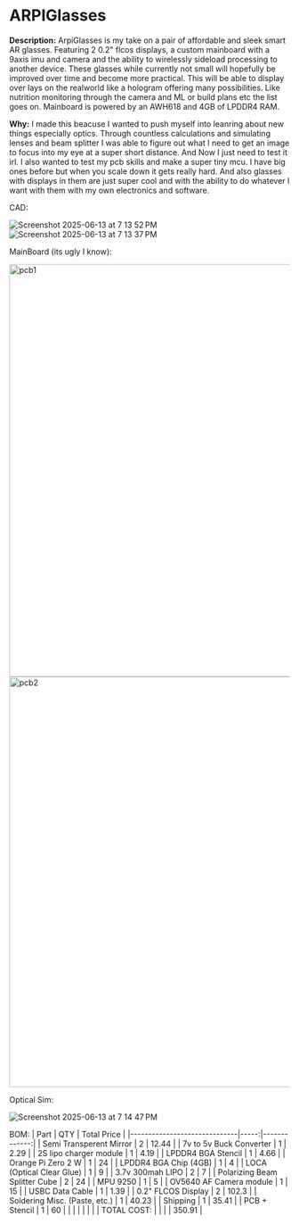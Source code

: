 # ARPIGlasses

**Description:**
ArpiGlasses is my take on a pair of affordable and sleek smart AR glasses. Featuring 2 0.2" flcos displays, a custom mainboard with a 9axis imu and camera and the ability to wirelessly sideload processing to another device. These glasses while currently not small will hopefully be improved over time and become more practical. This will be able to display over lays on the realworld like a hologram offering many possibilities. Like nutrition monitoring through the camera and ML or build plans etc the list goes on. Mainboard is powered by an AWH618 and 4GB of LPDDR4 RAM.

**Why:**
I made this beacuse I wanted to push myself into leanring about new things especially optics. Through countless calculations and simulating lenses and beam splitter I was able to figure out what I need to get an image to focus into my eye at a super short distance. And Now I just need to test it irl. I also wanted to test my pcb skills and make a super tiny mcu. I have big ones before but when you scale down it gets really hard. And also glasses with displays in them are just super cool and with the ability to do whatever I want with them with my own electronics and software.

CAD:

![Screenshot 2025-06-13 at 7 13 52 PM](https://github.com/user-attachments/assets/fc58f8f2-bcb0-4f0d-b6d2-7d7ca5b731cd)
![Screenshot 2025-06-13 at 7 13 37 PM](https://github.com/user-attachments/assets/cab84248-3f02-4494-96e8-c4291fa2785e)

MainBoard (its ugly I know):

<img width="740" alt="pcb1" src="https://github.com/user-attachments/assets/82f607cb-213b-43c5-af29-2f362f522354" />
<img width="736" alt="pcb2" src="https://github.com/user-attachments/assets/29250555-abfe-4f28-85b4-f1808daaa65e" />


Optical Sim: 

![Screenshot 2025-06-13 at 7 14 47 PM](https://github.com/user-attachments/assets/5d442107-ea4b-4510-a704-6c0d2aa82215)

BOM:
| Part                          | QTY | Total Price |
|------------------------------|-----:|-------------:|
| Semi Transperent Mirror       | 2   | 12.44        |
| 7v to 5v Buck Converter       | 1   | 2.29         |
| 2S lipo charger module        | 1   | 4.19         |
| LPDDR4 BGA Stencil            | 1   | 4.66         |
| Orange Pi Zero 2 W            | 1   | 24           |
| LPDDR4 BGA Chip (4GB)         | 1   | 4            |
| LOCA (Optical Clear Glue)     | 1   | 9            |
| 3.7v 300mah LIPO              | 2   | 7            |
| Polarizing Beam Splitter Cube | 2   | 24           |
| MPU 9250                      | 1   | 5            |
| OV5640 AF Camera module       | 1   | 15           |
| USBC Data Cable               | 1   | 1.39         |
| 0.2" FLCOS Display            | 2   | 102.3        |
| Soldering Misc. (Paste, etc.) | 1   | 40.23        |
| Shipping                      | 1   | 35.41        |
| PCB + Stencil                 | 1   | 60           |
|                               |     |              |
|                               |     | TOTAL COST:   |
|                               |     | 350.91        |
